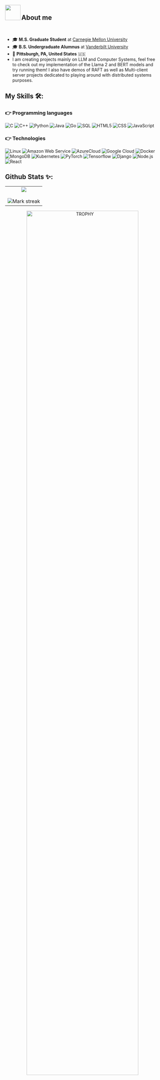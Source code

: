 <br>
<img align="left" src = "https://user-images.githubusercontent.com/63050133/156777293-72a6e681-2582-4a9d-ad92-09d1181d47c7.gif" width = 50px height=50px>
<h2 align="left" font-weight="bold">About me</h2>  
<br>

- 🎓 **M.S. Graduate Student** at [Carnegie Mellon University](https://www.cmu.edu/)
- 🎓 **B.S. Undergraduate Alumnus** at [Vanderbilt University](https://www.vanderbilt.edu/)
- 📍 **Pittsburgh, PA, United States** 🇺🇸
- I am creating projects mainly on LLM and Computer Systems, feel free to check out my implementation of the Llama 2 and BERT models and try running them! I also have demos of RAFT as well as Multi-client server projects dedicated to playing around with distributed systems purposes.

## My Skills 🛠️:

### 👉 Programming languages

![C](https://img.shields.io/badge/-C-222222?style=flat&logo=c)
![C++](https://img.shields.io/badge/-C++-222222?style=flat&logo=c%2B%2B)
![Python](https://img.shields.io/badge/-Python-222222?style=flat&logo=python)
![Java](https://img.shields.io/badge/-Java-222222?style=flat&logo=java)
![Go](https://img.shields.io/badge/-Go-222222?style=flat&logo=go)
![SQL](https://img.shields.io/badge/-SQL-222222?style=flat&logo=postgresql)
![HTML5](https://img.shields.io/badge/-HTML5-222222?style=flat&logo=html5)
![CSS](https://img.shields.io/badge/-CSS-222222?style=flat&logo=css3)
![JavaScript](https://img.shields.io/badge/-JavaScript-222222?style=flat&logo=javascript)

### 👉 Technologies

![Linux](https://img.shields.io/badge/-Linux-222222?style=flat&logo=linux&logoColor=FCC624)
![Amazon Web Service](https://img.shields.io/badge/-Amazon%20Web%20Service-222222?style=flat-square&logo=amazon-aws)
![AzureCloud](https://img.shields.io/badge/Microsoft%20Azure-222222?style=flat-square&logo=microsoft-azure)
![Google Cloud](https://img.shields.io/badge/Google%20Cloud-222222?style=flat-square&logo=google-cloud)
![Docker](https://img.shields.io/badge/-Docker-222222?style=flat-square&logo=docker)
![MongoDB](https://img.shields.io/badge/-MongoDB-222222?style=flat-square&logo=MongoDB)
![Kubernetes](https://img.shields.io/badge/-Kubernetes-222222?style=flat-square&logo=Kubernetes)
![PyTorch](https://img.shields.io/badge/-PyTorch-222222?style=flat&logo=PyTorch&logoColor=61DAFB)
![Tensorflow](https://img.shields.io/badge/-Tensorflow-222222?style=flat&logo=Tensorflow&logoColor=61DAFB)
![Django](https://img.shields.io/badge/-Django-222222?style=flat-square&logo=Django)
![Node.js](https://img.shields.io/badge/-Node.js-222222?style=flat&logo=node.js&logoColor=339933)
![React](https://img.shields.io/badge/-React-222222?style=flat&logo=React&logoColor=61DAFB)

## Github Stats ✨:

<!--- stats & Trophy (start) -->
<p align="center">
  <!--- stats (start) -->
<table align="center">
<tr border="none">
<td width="100%" align="center">
  
  <img  align="center"  src="https://github-readme-stats.vercel.app/api?username=AllenJWZhu&theme=dark&show_icons=true&rank_icon&count_private=true&hide=contribs&include_all_commits=false" />
  <br></br>
  <img  title="🔥 Get streak stats for your profile at git.io/streak-stats" alt="Mark streak" src="https://github-readme-streak-stats.herokuapp.com/?user=AllenJWZhu&theme=dark&hide_border=false" /> 
</td>


</table>
<!--- stats (end) -->

<!--- trophy (start) -->
<div align=center>
  <a href="https://github.com/ryo-ma/github-profile-trophy" title="Go to Source">
      <img align="center" width=85% src="https://github-profile-trophy.vercel.app/?username=AllenJWZhu&theme=radical&row=1&column=7&margin-h=15&margin-w=5&no-bg=true" alt="TROPHY" />
    </a>
</div>
<!--- trophy (start) -->


</p>        
<!--- stats (end) -->

## Connect ☕ :
<br>

[![@allen_zhu9](https://img.icons8.com/fluency/48/000000/instagram-new.png "@allen_zhu9")](https://www.instagram.com/allen_zhu9/) [![@allenjwzhu724](https://img.icons8.com/fluency/48/000000/linkedin.png "@allenjwzhu724")](https://www.linkedin.com/in/allenjwzhu724/) [![@allenzhu724@gmail.com](https://img.icons8.com/fluency/48/000000/apple-mail.png "@allenzhu724@gmail.com")](@allenzhu724gmail.com)

<be><be>

Last edited on: 02/04/2024
